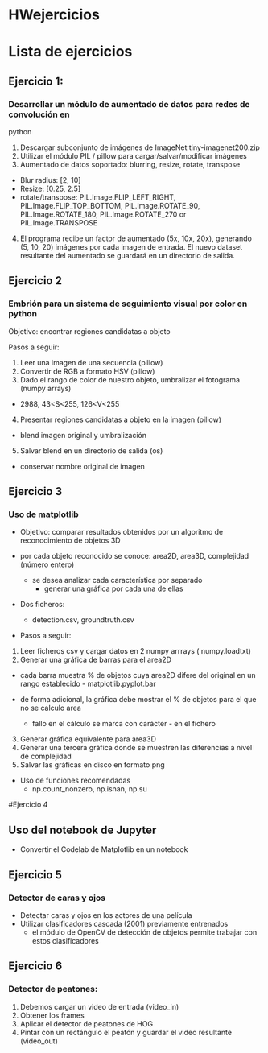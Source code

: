 # HWejercicios

# Lista de ejercicios

## Ejercicio 1:
### Desarrollar un módulo de aumentado de datos para redes de convolución en
python

1. Descargar subconjunto de imágenes de ImageNet
    tiny-imagenet200.zip
2. Utilizar el módulo PIL / pillow para cargar/salvar/modificar imágenes
3. Aumentado de datos soportado: blurring, resize, rotate, transpose
- Blur radius: [2, 10]
- Resize: [0.25, 2.5]
- rotate/transpose: PIL.Image.FLIP_LEFT_RIGHT, PIL.Image.FLIP_TOP_BOTTOM, PIL.Image.ROTATE_90,
PIL.Image.ROTATE_180, PIL.Image.ROTATE_270 or PIL.Image.TRANSPOSE

4. El programa recibe un factor de aumentado (5x, 10x, 20x), generando (5, 10, 20) imágenes por
cada imagen de entrada. El nuevo dataset resultante del aumentado se guardará en un directorio
de salida.


## Ejercicio 2
### Embrión para un sistema de seguimiento visual por color en python

Objetivo: encontrar regiones candidatas a objeto

Pasos a seguir:

1. Leer una imagen de una secuencia (pillow)
2. Convertir de RGB a formato HSV (pillow)
3. Dado el rango de color de nuestro objeto, umbralizar el fotograma (numpy arrays)
-  29<H>88, 43<S<255, 126<V<255
4. Presentar regiones candidatas a objeto en la imagen (pillow)
-  blend imagen original y umbralización
5. Salvar blend en un directorio de salida (os)
- conservar nombre original de imagen


## Ejercicio 3
### Uso de matplotlib


- Objetivo: comparar resultados obtenidos por un algoritmo de reconocimiento 
de objetos 3D
 - por cada objeto reconocido se conoce: area2D, area3D, complejidad (número entero)
    - se desea analizar cada característica por separado 
        - generar una gráfica por cada una de ellas
    
- Dos ficheros:
    - detection.csv, groundtruth.csv
- Pasos a seguir:
1. Leer ficheros csv y cargar datos en 2 numpy arrrays (
numpy.loadtxt)
2. Generar una gráfica de barras para el area2D
- cada barra muestra % de objetos cuya area2D difere del original en un rango establecido
        - matplotlib.pyplot.bar
- de forma adicional, la gráfica debe mostrar el % de objetos para el que no se calculo area

    - fallo en el cálculo se marca con carácter - en el fichero
3. Generar gráfica equivalente para area3D
4. Generar una tercera gráfica donde se muestren las diferencias a nivel de complejidad
5. Salvar las gráficas en disco en formato png

- Uso de funciones recomendadas
    - np.count_nonzero, np.isnan, np.su

   
    

#Ejercicio 4
## Uso del notebook de Jupyter
- Convertir el Codelab de Matplotlib en un notebook


## Ejercicio 5
### Detector de caras y ojos
- Detectar caras y ojos en los actores de una película
- Utilizar clasificadores cascada (2001) previamente entrenados
    - el módulo de OpenCV de detección de objetos permite trabajar con estos clasificadores


## Ejercicio 6
### Detector de peatones:
1. Debemos cargar un video de entrada (video_in)
2. Obtener los frames
3. Aplicar el detector de peatones de HOG
4. Pintar con un rectángulo el peatón y guardar el video resultante (video_out)
